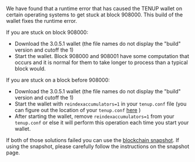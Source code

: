 We have found that a runtime error that has caused the TENUP wallet on certain operating systems to get stuck at block 908000. This build of the wallet fixes the runtime error.

If you are stuck on block 908000:
- Download the 3.0.5.1 wallet (the file names do not display the "build" version and cutoff the 1)
- Start the wallet. Block 908000 and 908001 have some computation that occurs and it is normal for them to take longer to process than a typical block would.

If you are stuck on a block before 908000:
- Download the 3.0.5.1 wallet (the file names do not display the "build" version and cutoff the 1)
- Start the wallet with `reindexaccumulators=1` in your `tenup.conf` file (you can figure out the location of your `tenup.conf` [here](https://tenup.freshdesk.com/support/solutions/articles/30000004664-where-are-my-wallet-dat-blockchain-and-configuration-conf-files-located-) )
- After starting the wallet, remove `reindexaccumulators=1` from your `tenup.conf` or else it will perform this operation each time you start your wallet.

If both of those solutions failed you can use the [blockchain snapshot](http://178.254.23.111/~pub/TENUP/Daily-Snapshots-Html/TENUP-Daily-Snapshots.html). If using the snapshot, please carefully follow the instructions on the snapshot page.